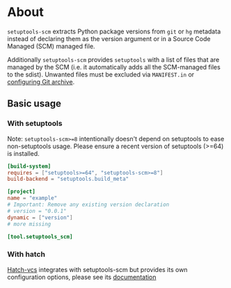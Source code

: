 # About

`setuptools-scm` extracts Python package versions from `git` or `hg` metadata
instead of declaring them as the version argument
or in a Source Code Managed (SCM) managed file.

Additionally `setuptools-scm` provides `setuptools` with a list of
files that are managed by the SCM
(i.e. it automatically adds all the SCM-managed files to the sdist).
Unwanted files must be excluded via `MANIFEST.in`
or [configuring Git archive][git-archive-docs].

[git-archive-docs]: usage.md#builtin-mechanisms-for-obtaining-version-numbers

## Basic usage

### With setuptools

Note: `setuptools-scm>=8` intentionally doesn't depend on setuptools to ease non-setuptools usage.
Please ensure a recent version of setuptools (>=64) is installed.


```toml title="pyproject.toml"
[build-system]
requires = ["setuptools>=64", "setuptools-scm>=8"]
build-backend = "setuptools.build_meta"

[project]
name = "example"
# Important: Remove any existing version declaration
# version = "0.0.1"
dynamic = ["version"]
# more missing

[tool.setuptools_scm]

```


### With hatch

[Hatch-vcs](https://github.com/ofek/hatch-vcs) integrates with setuptools-scm
but provides its own configuration options,
please see its [documentation](https://github.com/ofek/hatch-vcs#readme)
